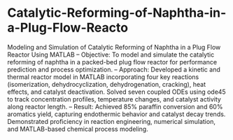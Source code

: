 # Catalytic-Reforming-of-Naphtha-in-a-Plug-Flow-Reacto
Modeling and Simulation of Catalytic Reforming of Naphtha in a Plug Flow Reactor Using MATLAB
– Objective: To model and simulate the catalytic reforming of naphtha in a packed-bed plug flow reactor for performance prediction and process optimization.
– Approach: Developed a kinetic and thermal reactor model in MATLAB incorporating four key reactions (isomerization, dehydrocyclization, dehydrogenation, cracking), heat effects, and catalyst deactivation. Solved seven coupled ODEs using ode45 to track concentration profiles, temperature changes, and catalyst activity along reactor length.
– Result: Achieved 85% paraffin conversion and 60% aromatics yield, capturing endothermic behavior and catalyst decay trends. Demonstrated proficiency in reaction engineering, numerical simulation, and MATLAB-based chemical process modeling.
